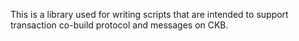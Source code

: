 
This is a library used for writing scripts that are intended to support
transaction co-build protocol and messages on CKB.
